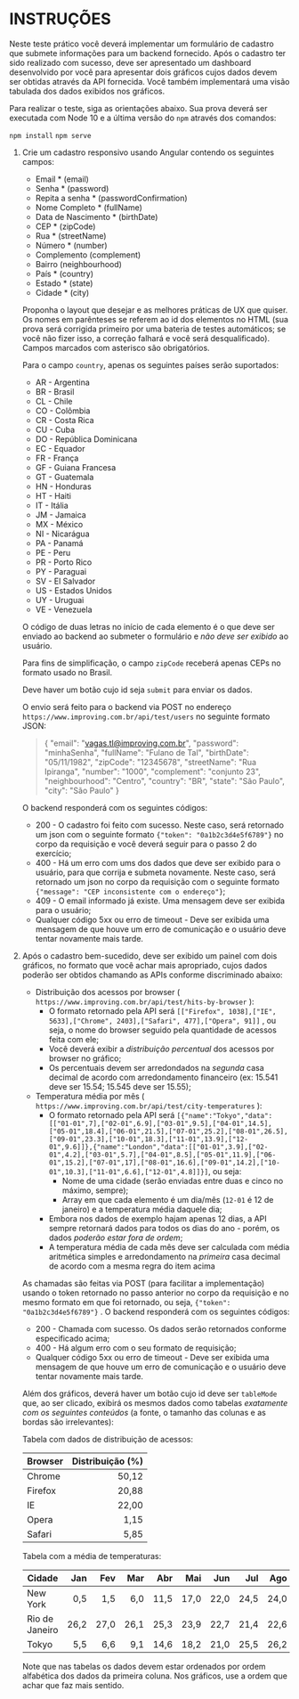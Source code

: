 # INSTRUÇÕES #

Neste teste prático você deverá implementar um formulário de cadastro que submete informações para um backend fornecido.
Após o cadastro ter sido realizado com sucesso, deve ser apresentado um dashboard desenvolvido por você para apresentar dois
gráficos cujos dados devem ser obtidas através da API fornecida. Você também implementará uma visão tabulada dos dados exibidos nos gráficos.

Para realizar o teste, siga as orientações abaixo. Sua prova deverá ser executada com Node 10 e a última versão do `npm` através dos comandos:

`npm install`
`npm serve`

1. Crie um cadastro responsivo usando Angular contendo os seguintes campos:

    * Email * (email)
    * Senha * (password)
    * Repita a senha * (passwordConfirmation)
    * Nome Completo * (fullName)
    * Data de Nascimento * (birthDate)
    * CEP * (zipCode)
    * Rua * (streetName)
    * Número * (number)
    * Complemento (complement)
    * Bairro (neighbourhood)
    * País * (country)
    * Estado * (state)
    * Cidade * (city)

    Proponha o layout que desejar e as melhores práticas de UX que quiser. Os nomes em parênteses se referem ao id dos elementos no HTML (sua prova será corrigida primeiro por uma bateria de testes automáticos; se você não fizer isso, a correção falhará e você será desqualificado). Campos marcados com asterisco são obrigatórios. 

    Para o campo `country`, apenas os seguintes países serão suportados:

    * AR - Argentina
    * BR - Brasil
    * CL - Chile
    * CO - Colômbia
    * CR - Costa Rica
    * CU - Cuba
    * DO - República Dominicana
    * EC - Equador
    * FR - França
    * GF - Guiana Francesa
    * GT - Guatemala
    * HN - Honduras
    * HT - Haiti
    * IT - Itália
    * JM - Jamaica
    * MX - México
    * NI - Nicarágua
    * PA - Panamá
    * PE - Peru
    * PR - Porto Rico
    * PY - Paraguai
    * SV - El Salvador
    * US - Estados Unidos
    * UY - Uruguai
    * VE - Venezuela 

    O código de duas letras no início de cada elemento é o que deve ser enviado ao backend ao submeter o formulário e _não deve ser exibido_ ao usuário.

    Para fins de simplificação, o campo `zipCode` receberá apenas CEPs no formato usado no Brasil.

    Deve haver um botão cujo id seja `submit` para enviar os dados. 

    O envio será feito para o backend via POST no endereço `https://www.improving.com.br/api/test/users` no seguinte formato JSON:

    > {
    > 	"email": "vagas.tl@improving.com.br",
    > 	"password": "minhaSenha",
    > 	"fullName": "Fulano de Tal",
    > 	"birthDate": "05/11/1982",
    > 	"zipCode": "12345678",
    > 	"streetName": "Rua Ipiranga",
    > 	"number": "1000",
    > 	"complement": "conjunto 23",
    > 	"neighbourhood": "Centro",
    > 	"country": "BR",
    > 	"state": "São Paulo",
    > 	"city": "São Paulo"
    > }

    O backend responderá com os seguintes códigos:

    * 200 - O cadastro foi feito com sucesso. Neste caso, será retornado um json com o seguinte formato `{"token": "0a1b2c3d4e5f6789"}` no corpo da requisição e você deverá seguir para o passo 2 do exercício;
    * 400 - Há um erro com ums dos dados que deve ser exibido para o usuário, para que corrija e submeta novamente. Neste caso, será retornado um json no corpo da requisição com o seguinte formato `{"message": "CEP inconsistente com o endereço"}`;
    * 409 - O email informado já existe. Uma mensagem deve ser exibida para o usuário;
    * Qualquer código 5xx ou erro de timeout - Deve ser exibida uma mensagem de que houve um erro de comunicação e o usuário deve tentar novamente mais tarde.

1. Após o cadastro bem-sucedido, deve ser exibido um painel com dois gráficos, no formato que você achar mais apropriado, cujos dados poderão ser obtidos chamando as APIs conforme discriminado abaixo:
    * Distribuição dos acessos por browser ( `https://www.improving.com.br/api/test/hits-by-browser` ):
        * O formato retornado pela API será `[["Firefox", 1038],["IE", 5633],["Chrome", 2403],["Safari", 477],["Opera", 91]]` , ou seja, o nome do browser seguido pela quantidade de acessos feita com ele;
        * Você deverá exibir a _distribuição percentual_ dos acessos por browser no gráfico;
        * Os percentuais devem ser arredondados na *segunda* casa decimal de acordo com arredondamento financeiro (ex: 15.541 deve ser 15.54; 15.545 deve ser 15.55); 
    * Temperatura média por mês ( `https://www.improving.com.br/api/test/city-temperatures` ):
        * O formato retornado pela API será `[{"name":"Tokyo","data":[["01-01",7],["02-01",6.9],["03-01",9.5],["04-01",14.5],["05-01",18.4],["06-01",21.5],["07-01",25.2],["08-01",26.5],["09-01",23.3],["10-01",18.3],["11-01",13.9],["12-01",9.6]]},{"name":"London","data":[["01-01",3.9],["02-01",4.2],["03-01",5.7],["04-01",8.5],["05-01",11.9],["06-01",15.2],["07-01",17],["08-01",16.6],["09-01",14.2],["10-01",10.3],["11-01",6.6],["12-01",4.8]]}]`, ou seja:
            * Nome de uma cidade (serão enviadas entre duas e cinco no máximo, sempre);
            * Array em que cada elemento é um dia/mês (`12-01` é 12 de janeiro) e a temperatura média daquele dia;
        * Embora nos dados de exemplo hajam apenas 12 dias, a API sempre retornará dados para todos os dias do ano - porém, os dados _poderão estar fora de ordem_;
        * A temperatura média de cada mês deve ser calculada com média aritmética simples e arredondamento na *primeira* casa decimal de acordo com a mesma regra do item acima

    As chamadas são feitas via POST (para facilitar a implementação) usando o token retornado no passo anterior no corpo da requisição e no mesmo formato em que foi retornado, ou seja, `{"token": "0a1b2c3d4e5f6789"}` . O backend responderá com os seguintes códigos:

    * 200 - Chamada com sucesso. Os dados serão retornados conforme especificado acima;
    * 400 - Há algum erro com o seu formato de requisição;
    * Qualquer código 5xx ou erro de timeout - Deve ser exibida uma mensagem de que houve um erro de comunicação e o usuário deve tentar novamente mais tarde.

    Além dos gráficos, deverá haver um botão cujo id deve ser `tableMode` que, ao ser clicado, exibirá os mesmos dados como tabelas _exatamente com os seguintes conteúdos_ (a fonte, o tamanho das colunas e as bordas são irrelevantes):
    
    Tabela com dados de distribuição de acessos:

    
    Browser | Distribuição (%)
    ------- | ---------------:
    Chrome  | 50,12
    Firefox | 20,88
    IE      | 22,00
    Opera   |  1,15
    Safari  |  5,85


    Tabela com a média de temperaturas:


    Cidade         | Jan  | Fev  | Mar  | Abr  | Mai  | Jun  | Jul  | Ago  | Set  | Out  | Nov  | Dez
    ---------------|-----:|-----:|-----:|-----:|-----:|-----:|-----:|-----:|-----:|-----:|-----:|----:
    New York       | 0,5  | 1,5  | 6,0  | 11,5 | 17,0 | 22,0 | 24,5 | 24,0 | 20,0 | 14,0 | 9,5  | 3,0
    Rio de Janeiro | 26,2 | 27,0 | 26,1 | 25,3 | 23,9 | 22,7 | 21,4 | 22,6 | 22,8 | 23,7 | 24,0 | 25,9
    Tokyo          | 5,5  | 6,6  | 9,1  | 14,6 | 18,2 | 21,0 | 25,5 | 26,2 | 23,4 | 18,6 | 12,3 | 8,0

    Note que nas tabelas os dados devem estar ordenados por ordem alfabética dos dados da primeira coluna. Nos gráficos, use a ordem que achar que faz mais sentido.